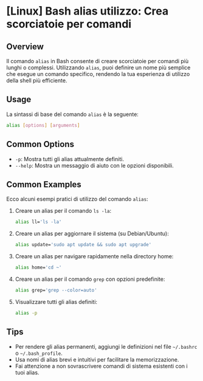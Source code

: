 # [Linux] Bash alias utilizzo: Crea scorciatoie per comandi

## Overview
Il comando `alias` in Bash consente di creare scorciatoie per comandi più lunghi o complessi. Utilizzando `alias`, puoi definire un nome più semplice che esegue un comando specifico, rendendo la tua esperienza di utilizzo della shell più efficiente.

## Usage
La sintassi di base del comando `alias` è la seguente:

```bash
alias [options] [arguments]
```

## Common Options
- `-p`: Mostra tutti gli alias attualmente definiti.
- `--help`: Mostra un messaggio di aiuto con le opzioni disponibili.

## Common Examples
Ecco alcuni esempi pratici di utilizzo del comando `alias`:

1. Creare un alias per il comando `ls -la`:
   ```bash
   alias ll='ls -la'
   ```

2. Creare un alias per aggiornare il sistema (su Debian/Ubuntu):
   ```bash
   alias update='sudo apt update && sudo apt upgrade'
   ```

3. Creare un alias per navigare rapidamente nella directory home:
   ```bash
   alias home='cd ~'
   ```

4. Creare un alias per il comando `grep` con opzioni predefinite:
   ```bash
   alias grep='grep --color=auto'
   ```

5. Visualizzare tutti gli alias definiti:
   ```bash
   alias -p
   ```

## Tips
- Per rendere gli alias permanenti, aggiungi le definizioni nel file `~/.bashrc` o `~/.bash_profile`.
- Usa nomi di alias brevi e intuitivi per facilitare la memorizzazione.
- Fai attenzione a non sovrascrivere comandi di sistema esistenti con i tuoi alias.